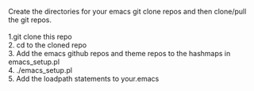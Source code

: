Create the directories for your emacs git clone repos and then clone/pull the git repos.<br>
<br>
1.git clone this repo<br>
2. cd to the cloned repo<br>
3. Add the emacs github repos and theme repos to the hashmaps in emacs_setup.pl<br>
4. ./emacs_setup.pl<br>
5. Add the loadpath statements to your.emacs<br>

